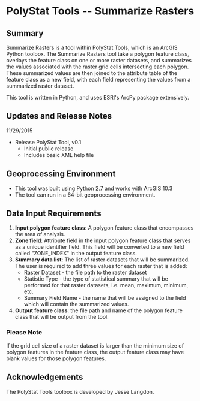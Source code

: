# PolyStat Tools -- Summarize Rasters

## Summary

Summarize Rasters is a tool within PolyStat Tools, which is an ArcGIS Python toolbox.  The Summarize Rasters tool take a polygon feature class, overlays the feature class on one or more raster datasets, and summarizes the values associated with the raster grid cells intersecting each polygon.  These summarized values are then joined to the attribute table of the feature class as a new field, with each field representing the values from a summarized raster dataset.

This tool is written in Python, and uses ESRI's ArcPy package extensively.

## Updates and Release Notes

11/29/2015

* Release PolyStat Tool, v0.1
    * Initial public release
    * Includes basic XML help file

## Geoprocessing Environment

* This tool was built using Python 2.7 and works with ArcGIS 10.3
* The tool can run in a 64-bit geoprocessing environment.

## Data Input Requirements

1. **Input polygon feature class**: A polygon feature class that encompasses the area of analysis.
2. **Zone field**: Attribute field in the input polygon feature class that serves as a unique identifier field.  This field will be converted to a new field called "ZONE_INDEX" in the output feature class.
3. **Summary data list**: The list of raster datasets that will be summarized.  The user is required to add three values for each raster that is added:
    * Raster Dataset - the file path to the raster dataset
    * Statistic Type - the type of statistical summary that will be performed for that raster datasets, i.e. mean, maximum, minimum, etc.
    * Summary Field Name - the name that will be assigned to the field which will contain the summarized values.
4. **Output feature class**: the file path and name of the polygon feature class that will be output from the tool.

### Please Note
If the grid cell size of a raster dataset is larger than the minimum size of polygon features in the feature class, the output feature class may have blank values for those polygon features.


## Acknowledgements
The PolyStat Tools toolbox is developed by Jesse Langdon.